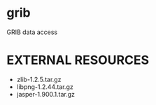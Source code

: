 grib
====

GRIB data access


EXTERNAL RESOURCES
==================

- zlib-1.2.5.tar.gz
- libpng-1.2.44.tar.gz
- jasper-1.900.1.tar.gz

